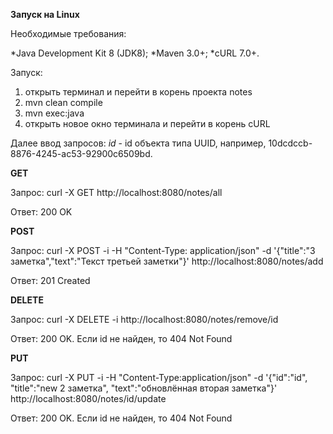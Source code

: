 **Запуск на Linux**

Необходимые требования:

*Java Development Kit 8 (JDK8);
*Maven 3.0+;
*cURL 7.0+.

Запуск:
1. открыть терминал и перейти в корень проекта notes
2. mvn clean compile
3. mvn exec:java
4. открыть новое окно терминала и перейти в корень cURL

Далее ввод запросов:
*id* - id объекта типа UUID, например, 10dcdccb-8876-4245-ac53-92900c6509bd.

**GET**

Запрос:
curl -X GET http://localhost:8080/notes/all

Ответ:
200 OK


**POST**

Запрос:
curl -X POST -i -H "Content-Type: application/json" -d '{"title":"3 заметка","text":"Текст третьей заметки"}' http://localhost:8080/notes/add

Ответ:
201 Created


**DELETE**

Запрос:
curl -X DELETE -i http://localhost:8080/notes/remove/id

Ответ:
200 OK. Если id не найден, то 404 Not Found

**PUT**

Запрос:
curl -X PUT -i -H "Content-Type:application/json" -d '{"id":"id", "title":"new 2 заметка", "text":"обновлённая вторая заметка"}' http://localhost:8080/notes/id/update

Ответ:
200 OK. Если id не найден, то 404 Not Found
